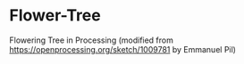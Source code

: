 # Flower-Tree
Flowering Tree in Processing (modified from https://openprocessing.org/sketch/1009781 by Emmanuel Pil)
